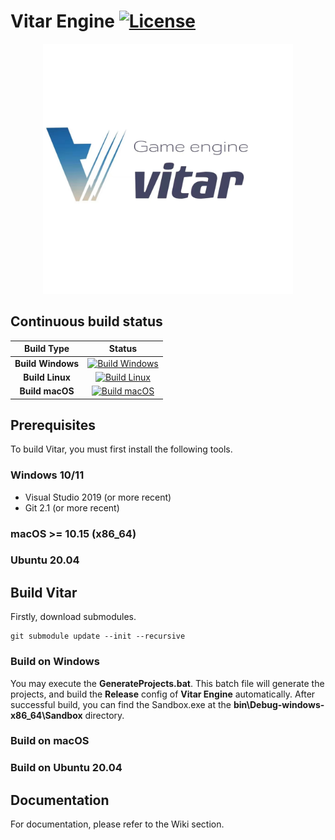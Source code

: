 # Vitar Engine [![License](https://img.shields.io/github/license/TheCherno/Hazel.svg)](https://github.com/zong4/VitarEngine/blob/main/LICENSE)


<p align="center">
  <a href="https://github.com/zong4/VitarEngine">
    <img src="Vitar/VitarEngineIcon.jpg" width="400" alt="Vitar Engine logo">
  </a>
</p>

## Continuous build status

|    Build Type     |                                                                                      Status                                                                                      |
| :---------------: | :------------------------------------------------------------------------------------------------------------------------------------------------------------------------------: |
| **Build Windows** | [![Build Windows](https://github.com/BoomingTech/Piccolo/actions/workflows/build_windows.yml/badge.svg)](https://github.com/zong4/VitarEngine/actions) |
|  **Build Linux**  |    [![Build Linux](https://github.com/BoomingTech/Piccolo/actions/workflows/build_linux.yml/badge.svg)]()    |
|  **Build macOS**  |    [![Build macOS](https://github.com/BoomingTech/Piccolo/actions/workflows/build_macos.yml/badge.svg)]()    |

## Prerequisites

To build Vitar, you must first install the following tools.

### Windows 10/11

- Visual Studio 2019 (or more recent)
- Git 2.1 (or more recent)

### macOS >= 10.15 (x86_64)

### Ubuntu 20.04

## Build Vitar

Firstly, download submodules.

```
git submodule update --init --recursive
```

### Build on Windows

You may execute the **GenerateProjects.bat**. This batch file will generate the projects, and build the **Release** config of **Vitar Engine** automatically. After successful build, you can find the Sandbox.exe at the **bin\Debug-windows-x86_64\Sandbox** directory.

### Build on macOS

### Build on Ubuntu 20.04

## Documentation

For documentation, please refer to the Wiki section.
